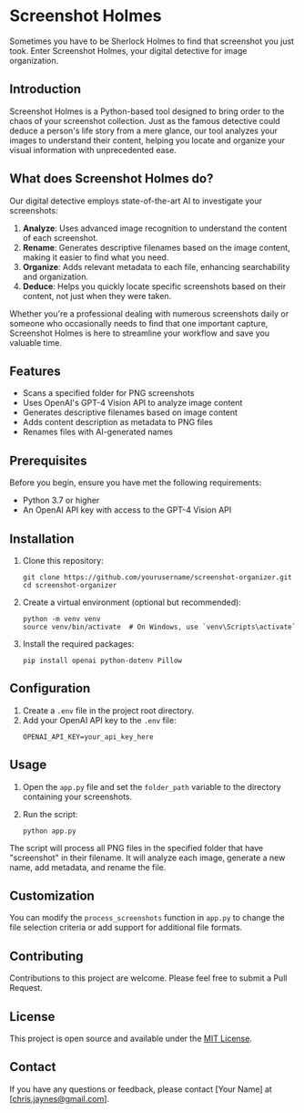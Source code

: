 # Screenshot Holmes

Sometimes you have to be Sherlock Holmes to find that screenshot you just took. Enter Screenshot Holmes, your digital detective for image organization.

## Introduction

Screenshot Holmes is a Python-based tool designed to bring order to the chaos of your screenshot collection. Just as the famous detective could deduce a person's life story from a mere glance, our tool analyzes your images to understand their content, helping you locate and organize your visual information with unprecedented ease.

## What does Screenshot Holmes do?

Our digital detective employs state-of-the-art AI to investigate your screenshots:

1. **Analyze**: Uses advanced image recognition to understand the content of each screenshot.
2. **Rename**: Generates descriptive filenames based on the image content, making it easier to find what you need.
3. **Organize**: Adds relevant metadata to each file, enhancing searchability and organization.
4. **Deduce**: Helps you quickly locate specific screenshots based on their content, not just when they were taken.

Whether you're a professional dealing with numerous screenshots daily or someone who occasionally needs to find that one important capture, Screenshot Holmes is here to streamline your workflow and save you valuable time.

## Features

- Scans a specified folder for PNG screenshots
- Uses OpenAI's GPT-4 Vision API to analyze image content
- Generates descriptive filenames based on image content
- Adds content description as metadata to PNG files
- Renames files with AI-generated names

## Prerequisites

Before you begin, ensure you have met the following requirements:

- Python 3.7 or higher
- An OpenAI API key with access to the GPT-4 Vision API

## Installation

1. Clone this repository:
   ```
   git clone https://github.com/yourusername/screenshot-organizer.git
   cd screenshot-organizer
   ```

2. Create a virtual environment (optional but recommended):
   ```
   python -m venv venv
   source venv/bin/activate  # On Windows, use `venv\Scripts\activate`
   ```

3. Install the required packages:
   ```
   pip install openai python-dotenv Pillow
   ```

## Configuration

1. Create a `.env` file in the project root directory.
2. Add your OpenAI API key to the `.env` file:
   ```
   OPENAI_API_KEY=your_api_key_here
   ```

## Usage

1. Open the `app.py` file and set the `folder_path` variable to the directory containing your screenshots.

2. Run the script:
   ```
   python app.py
   ```

The script will process all PNG files in the specified folder that have "screenshot" in their filename. It will analyze each image, generate a new name, add metadata, and rename the file.

## Customization

You can modify the `process_screenshots` function in `app.py` to change the file selection criteria or add support for additional file formats.

## Contributing

Contributions to this project are welcome. Please feel free to submit a Pull Request.

## License

This project is open source and available under the [MIT License](LICENSE).

## Contact

If you have any questions or feedback, please contact [Your Name] at [chris.jaynes@gmail.com].